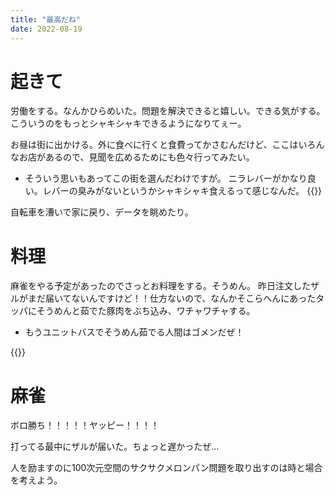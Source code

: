 ```yaml
---
title: "最高だね"
date: 2022-08-19
---
```


# 起きて
労働をする。なんかひらめいた。問題を解決できると嬉しい。できる気がする。こういうのをもっとシャキシャキできるようになりてぇー。

お昼は街に出かける。外に食べに行くと食費ってかさむんだけど、ここはいろんなお店があるので、見聞を広めるためにも色々行ってみたい。
- そういう思いもあってこの街を選んだわけですが。
ニラレバーがかなり良い。レバーの臭みがないというかシャキシャキ食えるって感じなんだ。
{{<tweet user="dango_bot" id="1560827938701881344">}}

自転車を漕いで家に戻り、データを眺めたり。

# 料理
麻雀をやる予定があったのでさっとお料理をする。そうめん。
昨日注文したザルがまだ届いてないんですけど！！仕方ないので、なんかそこらへんにあったタッパにそうめんと茹でた豚肉をぶち込み、ワチャワチャする。
- もうユニットバスでそうめん茹でる人間はゴメンだぜ！

{{<tweet user="dango_bot" id="1560604898151936002">}}

# 麻雀
ボロ勝ち！！！！！ヤッピー！！！！

打ってる最中にザルが届いた。ちょっと遅かったぜ...

人を励ますのに100次元空間のサクサクメロンパン問題を取り出すのは時と場合を考えよう。